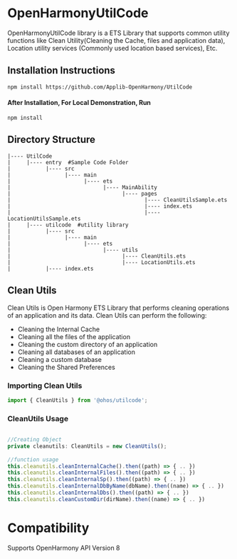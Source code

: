 # OpenHarmonyUtilCode

OpenHarmonyUtilCode library is a ETS Library that supports common utility functions like Clean Utility(Cleaning the Cache, files and application data), Location utility services (Commonly used location based services), Etc.

## Installation Instructions

    npm install https://github.com/Applib-OpenHarmony/UtilCode

#### After Installation, For Local Demonstration, Run

    npm install
    
## Directory Structure

````
|---- UtilCode
|     |---- entry  #Sample Code Folder
|           |---- src
|                 |---- main
|                       |---- ets
|                             |---- MainAbility
|                                   |---- pages
|                                          |---- CleanUtilsSample.ets
|                                          |---- index.ets
|                                          |---- LocationUtilsSample.ets
|     |---- utilcode  #utility library
|           |---- src
|                 |---- main
|                       |---- ets
|                             |---- utils
|                                   |---- CleanUtils.ets
|                                   |---- LocationUtils.ets
|           |---- index.ets
````

## Clean Utils

Clean Utils is Open Harmony ETS Library that performs cleaning operations of an application and its data. Clean Utils can perform the following:

*  Cleaning the Internal Cache 
*  Cleaning all the files of the application
*  Cleaning the custom directory of an application
*  Cleaning all databases of an application
*  Cleaning a custom database
*  Cleaning the Shared Preferences

### Importing Clean Utils

```js
import { CleanUtils } from '@ohos/utilcode';
```

### CleanUtils Usage

```js

//Creating Object
private cleanutils: CleanUtils = new CleanUtils();
 
//function usage
this.cleanutils.cleanInternalCache().then((path) => { .. })
this.cleanutils.cleanInternalFiles().then((path) => { .. })
this.cleanutils.cleanInternalSp().then((path) => { .. })
this.cleanutils.cleanInternalDbByName(dbName).then((name) => { .. })
this.cleanutils.cleanInternalDbs().then((path) => { .. })
this.cleanutils.cleanCustomDir(dirName).then((name) => { .. })
```

# Compatibility
Supports OpenHarmony API Version 8
